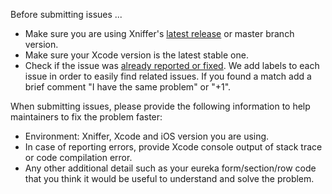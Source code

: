 Before submitting issues ...

- Make sure you are using Xniffer's [latest release](https://github.com/xmartlabs/Xniffer/releases) or master branch version.
- Make sure your Xcode version is the latest stable one.
- Check if the issue was [already reported or fixed](https://github.com/xmartlabs/Xniffer/issues?utf8=%E2%9C%93&q=is%3Aissue). We add labels to each issue in order to easily find related issues. If you found a match add a brief comment "I have the same problem" or "+1".

When submitting issues, please provide the following information to help maintainers to fix the problem faster:

- Environment: Xniffer, Xcode and iOS version you are using.
- In case of reporting errors, provide Xcode console output of stack trace or code compilation error.
- Any other additional detail such as your eureka form/section/row code that you think it would be useful to understand and solve the problem.
